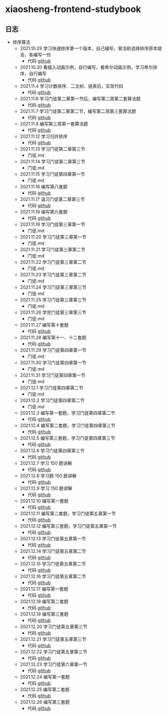 # xiaosheng-frontend-studybook

## 日志

- 排序算法
  - 2021.10.29 学习快速排序第一个版本，自己编写，冒泡和选择排序原本就会，各编写一份
    - 代码 [github]()
  - 2021.10.30 看插入动画示例，自行编写，看希尔动画示例，学习希尔排序，自行编写
    - 代码 [github]()
  - 2021.11.4 学习计数排序、二叉树、链表后，实现代码
    - 代码 [github]()
  - 2021.11.6 学习门徒第二章第一节后，编写第二周第二套算法题
    - 代码 [github]()
  - 2021.11.7 学习门徒第二章第二节，编写第二周第三套算法题
    - 代码 [github]()
  - 2021.11.8 编写第三周第一套算法题
    - 代码 [github]()
  - 2021.11.12 学习归并排序
    - 代码 [github]()
  - 2021.11.13 学习门徒第二章第三节
    - 门徒.md
  - 2021.11.14 学习门徒第二章第三节
    - 门徒.md
  - 2021.11.15 学习门徒第四章第一节
    - 门徒.md
  - 2021.11.16 编写第八套题
    - 代码 [github]()
  - 2021.11.17 温习门徒第二章第三节
    - 代码 [github]()
  - 2021.11.18 编写第九套题
    - 代码 [github]()
  - 2021.11.19 学习门徒第三章第一节
    - 门徒.md
  - 2021.11.20 学习门徒第三章第一节
    - 门徒.md
  - 2021.11.21 学习门徒第三章第二节
    - 门徒.md
  - 2021.11.22 学习门徒第三章第二节
    - 门徒.md
  - 2021.11.23 学习门徒第三章第二节
    - 门徒.md
  - 2021.11.24 学习门徒第三章第三节
    - 门徒.md
  - 2021.11.25 学习门徒第三章第三节
    - 门徒.md
  - 2021.11.26 学完门徒第三章第三节
    - 门徒.md
  - 2021.11.27 编写第十套题
    - 代码 [github]()
  - 2021.11.28 编写第十一、十二套题
    - 代码 [github]()
  - 2021.11.29 学习门徒第四章第一节
    - 门徒.md
  - 2021.11.30 学习门徒第四章第一节
    - 门徒.md
  - 2021.11.31 学习门徒第四章第一节
    - 门徒.md
  - 2021.12.1 学习门徒第四章第二节
    - 门徒.md
  - 2021.12.2 学习门徒第四章第二节
    - 门徒.md
  - 2021.12.3 编写第一套题，学习门徒第四章第二节
    - 代码 [github]()
  - 2021.12.4 编写第二套题，学习门徒第四章第三节
    - 代码 [github]()
  - 2021.12.5 编写第三套题，学习门徒第四章第三节
    - 代码 [github]()
  - 2021.12.6 学习门徒第四章第三节
    - 代码 [github]()
  - 2021.12.7 学习 150 题讲解
    - 代码 [github]()
  - 2021.12.8 学习题 150 题讲解
    - 代码 [github]()
  - 2021.12.9 学习 150 题讲解
    - 代码 [github]()
  - 2021.12.10 编写第一套题
    - 代码 [github]()
  - 2021.12.11 编写第二套题，学习门徒第五章第一节
    - 代码 [github]()
  - 2021.12.12 编写第三套题，学习门徒第五章第一节
    - 代码 [github]()
  - 2021.12.13 学习门徒第五章第一节
    - 代码 [github]()
  - 2021.12.14 学习门徒第五章第二节
    - 代码 [github]()
  - 2021.12.15 学习门徒第五章第二节
    - 代码 [github]()
  - 2021.12.16 学习门徒第五章第二节
    - 代码 [github]()
  - 2021.12.17 编写第一套题
    - 代码 [github]()
  - 2021.12.18 编写第二套题
    - 代码 [github]()
  - 2021.12.19 编写第三套题
    - 代码 [github]()
  - 2021.12.20 学习门徒第五章第三节
    - 代码 [github]()
  - 2021.12.21 学习门徒第五章第三节
    - 代码 [github]()
  - 2021.12.22 学习门徒第五章第三节
    - 代码 [github]()
  - 2021.12.23 学习门徒第六章第一节
    - 代码 [github]()
  - 2021.12.24 编写第一套题
    - 代码 [github]()
  - 2021.12.25 编写第二套题
    - 代码 [github]()
  - 2021.12.26 编写第三套题
    - 代码 [github]()

